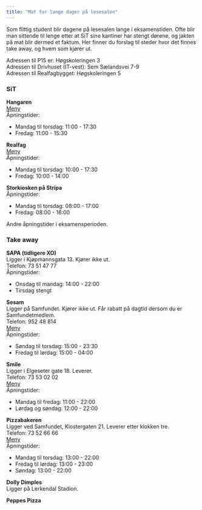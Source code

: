 ```yaml
---
title: "Mat for lange dager på lesesalen"
---
```


Som flittig student blir dagene på lesesalen lange i eksamenstiden. Ofte blir man sittende til lenge etter at SiT sine kantiner har stengt dørene, og jakten på mat blir dermed et faktum. Her finner du forslag til steder hvor det finnes take away, og hvem som kjører ut.

Adressen til P15 er: Høgskoleringen 3    
Adressen til Drivhuset (IT-vest): Sem Sælandsvei 7-9    
Adressen til Realfagbygget: Høgskoleringen 5    

### SiT    
**Hangaren**     
[Meny](https://www.sit.no/middag/hangaren)    
Åpningstider:    
- Mandag til torsdag: 11:00 - 17:30    
- Fredag: 11:00 - 15:30    

**Realfag**    
[Meny](https://www.sit.no/middag/realfag)     
Åpningstider:    
- Mandag til torsdag: 10:00 - 17:30    
- Fredag: 10:00 - 14:00

**Storkiosken på Stripa**     
Åpningstider:    
- Mandag til torsdag: 08:00 - 17:00    
- Fredag: 08:00 - 16:00   

Andre åpningstider i eksamensperioden.

### Take away
**SAPA (tidligere XO)**    
Ligger i Kjøpmannsgata 13. Kjører ikke ut.    
Telefon: 73 51 47 77    
Åpningstider:    
- Onsdag til mandag: 14:00 - 22:00   
- Tirsdag stengt    

**Sesam**    
Ligger på Samfundet. Kjører ikke ut. Får rabatt på dagtid dersom du er Samfundetmedlem.     
Telefon: 952 48 814    
[Meny](http://www.sesam-as.no/meny-sesam/)   
Åpningstider:   
- Søndag til torsdag: 15:00 - 23:30     
- Fredag til lørdag: 15:00 - 04:00   

**Smile**   
Ligger i Elgeseter gate 18. Leverer.   
Telefon: 73 53 02 02   
[Meny](http://www.smilepizzaelgeseter.no/smilepizza_retter.php?meny=pizz)    
Åpningstider:   
- Mandag til fredag: 11:00 - 22:00   
- Lørdag og søndag: 12:00 - 22:00   

**Pizzabakeren**   
Ligger ved Samfundet, Klostergaten 21. Leverer etter klokken tre.   
Telefon: 73 52 66 66    
[Meny](https://www.pizzabakeren.no/pizzameny)    
Åpningstider:    
- Mandag til torsdag: 13:00 - 22:00
- Fredag til lørdag: 13:00 - 23:00   
- Søndag: 13:00 - 22:00   

**Dolly Dimples**    
Ligger på Lerkendal Stadion.   

**Peppes Pizza**   
